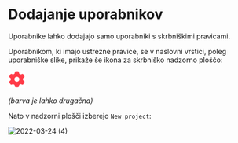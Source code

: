 # Dodajanje uporabnikov

Uporabnike lahko dodajajo samo uporabniki s skrbniškimi pravicami.

Uporabnikom, ki imajo ustrezne pravice, se v naslovni vrstici, poleg uporabniške slike, prikaže še ikona za skrbniško nadzorno ploščo:

![](../media/users_1.png)

*(barva je lahko drugačna)*

Nato v nadzorni plošči izberejo `New project`:

![2022-03-24 (4)](https://user-images.githubusercontent.com/24944462/159945701-e9b90efd-56a3-4ce4-aee0-4c7e44f6d7ca.png)

